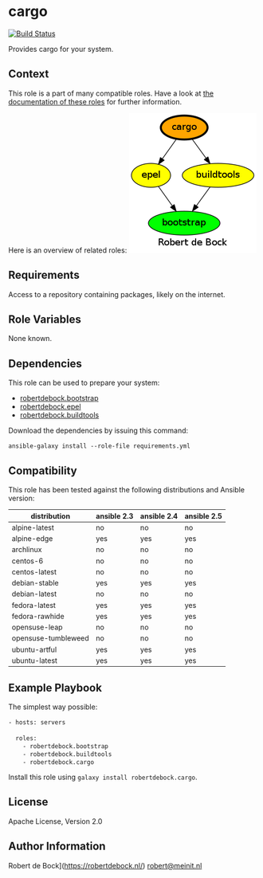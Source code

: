 cargo
=========

[![Build Status](https://travis-ci.org/robertdebock/ansible-role-cargo.svg?branch=master)](https://travis-ci.org/robertdebock/ansible-role-cargo)

Provides cargo for your system.

Context
-------
This role is a part of many compatible roles. Have a look at [the documentation of these roles](https://robertdebock.nl/) for further information.

Here is an overview of related roles:
![dependencies](https://raw.githubusercontent.com/robertdebock/drawings/artifacts/cargo.png "Dependency")

Requirements
------------

Access to a repository containing packages, likely on the internet.

Role Variables
--------------

None known.

Dependencies
------------

This role can be used to prepare your system:

- [robertdebock.bootstrap](https://travis-ci.org/robertdebock/ansible-role-bootstrap)
- [robertdebock.epel](https://travis-ci.org/robertdebock/ansible-role-epel)
- [robertdebock.buildtools](https://travis-ci.org/robertdebock/ansible-role-buildtools)

Download the dependencies by issuing this command:
```
ansible-galaxy install --role-file requirements.yml
```

Compatibility
-------------

This role has been tested against the following distributions and Ansible version:

|distribution|ansible 2.3|ansible 2.4|ansible 2.5|
|------------|-----------|-----------|-----------|
|alpine-latest|no|no|no|
|alpine-edge|yes|yes|yes|
|archlinux|no|no|no|
|centos-6|no|no|no|
|centos-latest|no|no|no|
|debian-stable|yes|yes|yes|
|debian-latest|no|no|no|
|fedora-latest|yes|yes|yes|
|fedora-rawhide|yes|yes|yes|
|opensuse-leap|no|no|no|
|opensuse-tumbleweed|no|no|no|
|ubuntu-artful|yes|yes|yes|
|ubuntu-latest|yes|yes|yes|

Example Playbook
----------------

The simplest way possible:
```
- hosts: servers

  roles:
    - robertdebock.bootstrap
    - robertdebock.buildtools
    - robertdebock.cargo
```

Install this role using `galaxy install robertdebock.cargo`.

License
-------

Apache License, Version 2.0

Author Information
------------------

Robert de Bock](https://robertdebock.nl/) <robert@meinit.nl>
